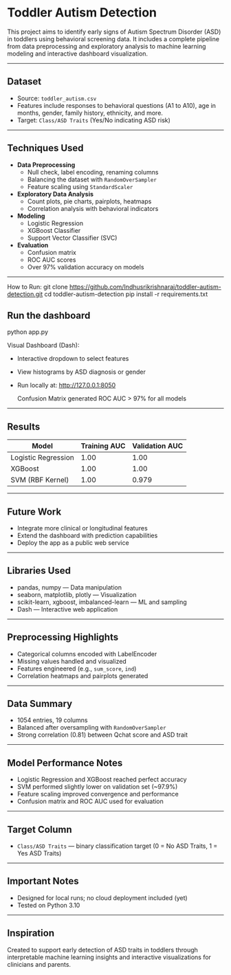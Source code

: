 # Toddler Autism Detection

This project aims to identify early signs of Autism Spectrum Disorder (ASD) in toddlers using behavioral screening data. It includes a complete pipeline from data preprocessing and exploratory analysis to machine learning modeling and interactive dashboard visualization.

---

##  Dataset

- Source: `toddler_autism.csv`
- Features include responses to behavioral questions (A1 to A10), age in months, gender, family history, ethnicity, and more.
- Target: `Class/ASD Traits` (Yes/No indicating ASD risk)

---

##  Techniques Used

- **Data Preprocessing**
  - Null check, label encoding, renaming columns
  - Balancing the dataset with `RandomOverSampler`
  - Feature scaling using `StandardScaler`
- **Exploratory Data Analysis**
  - Count plots, pie charts, pairplots, heatmaps
  - Correlation analysis with behavioral indicators
- **Modeling**
  - Logistic Regression
  - XGBoost Classifier
  - Support Vector Classifier (SVC)
- **Evaluation**
  - Confusion matrix
  - ROC AUC scores
  - Over 97% validation accuracy on models

---

 How to Run:
git clone https://github.com/Indhusrikrishnaraj/toddler-autism-detection.git
cd toddler-autism-detection
pip install -r requirements.txt

##  Run the dashboard
python app.py

 Visual Dashboard (Dash):
- Interactive dropdown to select features
- View histograms by ASD diagnosis or gender
- Run locally at: http://127.0.0.1:8050

  Confusion Matrix generated
  ROC AUC > 97% for all models


---

##  Results

| Model                | Training AUC | Validation AUC |
|---------------------|--------------|----------------|
| Logistic Regression | 1.00         | 1.00           |
| XGBoost             | 1.00         | 1.00           |
| SVM (RBF Kernel)    | 1.00         | 0.979          |

---

##  Future Work

- Integrate more clinical or longitudinal features  
- Extend the dashboard with prediction capabilities  
- Deploy the app as a public web service

---

##  Libraries Used

- pandas, numpy — Data manipulation  
- seaborn, matplotlib, plotly — Visualization  
- scikit-learn, xgboost, imbalanced-learn — ML and sampling  
- Dash — Interactive web application

---

##  Preprocessing Highlights

- Categorical columns encoded with LabelEncoder  
- Missing values handled and visualized  
- Features engineered (e.g., `sum_score`, `ind`)  
- Correlation heatmaps and pairplots generated  

---

##  Data Summary

- 1054 entries, 19 columns  
- Balanced after oversampling with `RandomOverSampler`  
- Strong correlation (0.81) between Qchat score and ASD trait  

---

##  Model Performance Notes

- Logistic Regression and XGBoost reached perfect accuracy  
- SVM performed slightly lower on validation set (~97.9%)  
- Feature scaling improved convergence and performance  
- Confusion matrix and ROC AUC used for evaluation  

---

##  Target Column

- `Class/ASD Traits` — binary classification target (0 = No ASD Traits, 1 = Yes ASD Traits)  

---

##  Important Notes
 
- Designed for local runs; no cloud deployment included (yet)  
- Tested on Python 3.10  

---

##  Inspiration

Created to support early detection of ASD traits in toddlers through interpretable machine learning insights and interactive visualizations for clinicians and parents.

